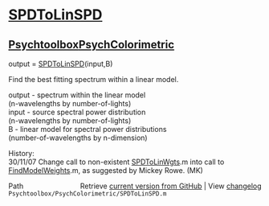 # [SPDToLinSPD](SPDToLinSPD)
## [Psychtoolbox](Psychtoolbox)[PsychColorimetric](PsychColorimetric)

output = [SPDToLinSPD](SPDToLinSPD)(input,B)  
  
Find the best fitting spectrum within a linear model.  
  
output - spectrum within the linear model  
 (n-wavelengths by number-of-lights)  
input - source spectral power distribution  
 (n-wavelengths by number-of-lights)  
B - linear model for spectral power distributions  
 (number-of-wavelengths by n-dimension)  
  
History:  
30/11/07  Change call to non-existent [SPDToLinWgts](SPDToLinWgts).m into call to   
          [FindModelWeights](FindModelWeights).m, as suggested by Mickey Rowe.         (MK)  




<div class="code_header" style="text-align:right;">
  <span style="float:left;">Path&nbsp;&nbsp;</span> <span class="counter">Retrieve <a href=
  "https://raw.github.com/Psychtoolbox-3/Psychtoolbox-3/beta/Psychtoolbox/PsychColorimetric/SPDToLinSPD.m">current version from GitHub</a> | View <a href=
  "https://github.com/Psychtoolbox-3/Psychtoolbox-3/commits/beta/Psychtoolbox/PsychColorimetric/SPDToLinSPD.m">changelog</a></span>
</div>
<div class="code">
  <code>Psychtoolbox/PsychColorimetric/SPDToLinSPD.m</code>
</div>

